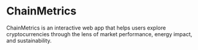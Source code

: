 # ChainMetrics
ChainMetrics is an interactive web app that helps users explore cryptocurrencies through the lens of market performance, energy impact, and sustainability.
